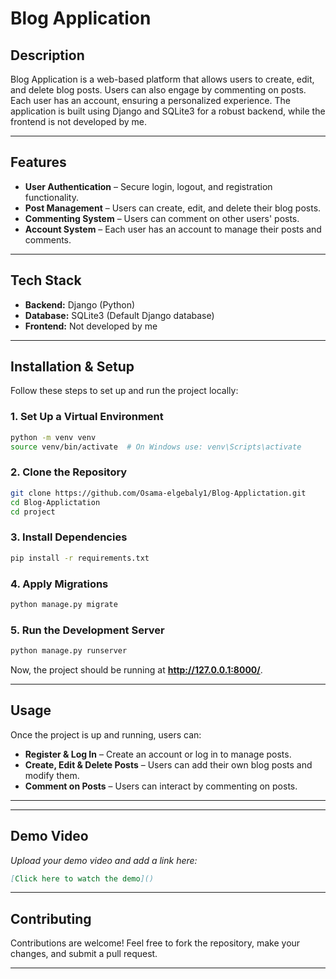
# **Blog Application**

## **Description**  
Blog Application is a web-based platform that allows users to create, edit, and delete blog posts. Users can also engage by commenting on posts. Each user has an account, ensuring a personalized experience. The application is built using Django and SQLite3 for a robust backend, while the frontend is not developed by me.  

---

## **Features**  

- **User Authentication** – Secure login, logout, and registration functionality.  
- **Post Management** – Users can create, edit, and delete their blog posts.  
- **Commenting System** – Users can comment on other users' posts.  
- **Account System** – Each user has an account to manage their posts and comments.  

---

## **Tech Stack**  

- **Backend:** Django (Python)  
- **Database:** SQLite3 (Default Django database)  
- **Frontend:** Not developed by me  

---

## **Installation & Setup**  

Follow these steps to set up and run the project locally:  

### **1. Set Up a Virtual Environment**  
```bash
python -m venv venv
source venv/bin/activate  # On Windows use: venv\Scripts\activate
```

### **2. Clone the Repository**  
```bash
git clone https://github.com/Osama-elgebaly1/Blog-Applictation.git
cd Blog-Applictation
cd project
```

### **3. Install Dependencies**  
```bash
pip install -r requirements.txt
```

### **4. Apply Migrations**  
```bash
python manage.py migrate
```

### **5. Run the Development Server**  
```bash
python manage.py runserver
```

Now, the project should be running at **http://127.0.0.1:8000/**.  

---

## **Usage**  

Once the project is up and running, users can:  

- **Register & Log In** – Create an account or log in to manage posts.  
- **Create, Edit & Delete Posts** – Users can add their own blog posts and modify them.  
- **Comment on Posts** – Users can interact by commenting on posts.  

---
---

## **Demo Video**  
*Upload your demo video and add a link here:*  
```markdown
[Click here to watch the demo]()
```

---

## **Contributing**  
Contributions are welcome! Feel free to fork the repository, make your changes, and submit a pull request.  

---

